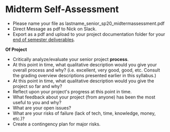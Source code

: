 # Midterm Self-Assessment

* Please name your file as lastname\_senior\_sp20\_midtermassessment.pdf
* Direct Message as pdf to Nick on Slack.
* Export as a pdf and upload to your project documentation folder for your [end of semester deliverables](./).

**Of Project**

* Critically analyze/evaluate your senior project **process**.
* At this point in time, what qualitative description would you give your overall process and why? \(i.e. excellent, very good, good, etc. Consult the grading overview descriptions presented earlier in this syllabus.\)
* At this point in time, what qualitative description would you give the project so far and why?
* Reflect upon your project's progress at this point in time.
* What feedback about your project \(from anyone\) has been the most useful to you and why?
* What are your open issues?
* What are your risks of failure \(lack of tech, time, knowledge, money, etc.\)?
* Create a contingency plan for major risks.

